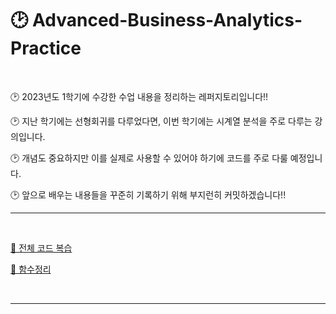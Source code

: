 # 🕑 Advanced-Business-Analytics-Practice  


<br>  

🕑 2023년도 1학기에 수강한 수업 내용을 정리하는 레퍼지토리입니다!!  

🕑 지난 학기에는 선형회귀를 다루었다면, 이번 학기에는 시계열 분석을 주로 다루는 강의입니다.  

🕑 개념도 중요하지만 이를 실제로 사용할 수 있어야 하기에 코드를 주로 다룰 예정입니다.  

🕑 앞으로 배우는 내용들을 꾸준히 기록하기 위해 부지런히 커밋하겠습니다!!  

***  

<br>  

[🚩 전체 코드 복습](https://github.com/nyamin9/Advanced-Business-Analytics-Practice/tree/main/%EB%B3%B5%EC%8A%B5)  

[🚩 함수정리](https://github.com/nyamin9/Advanced-Business-Analytics-Practice/tree/main/%ED%95%A8%EC%88%98)  

<br>  


***  



